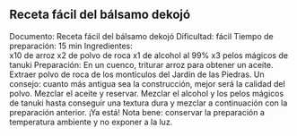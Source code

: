 ## Receta fácil del bálsamo dekojó
Documento: Receta fácil del bálsamo dekojó
Dificultad: fácil
Tiempo de preparación: 15 min 
Ingredientes:  
x10 de arroz
x2 de polvo de roca 
x1 de alcohol al 99%
x3 pelos mágicos de tanuki
Preparación:
En un cuenco, triturar arroz para obtener un aceite.
Extraer polvo de roca de los montículos del Jardín de las Piedras. Un consejo: cuanto más antigua sea la construcción, mejor será la calidad del polvo. Mezclar el aceite y reservar.
Mezclar el alcohol y los pelos mágicos de tanuki hasta conseguir una textura dura y mezclar a continuación con la preparación anterior.
¡Ya está!
Nota bene: conservar la preparación a temperatura ambiente y no exponer a la luz.
